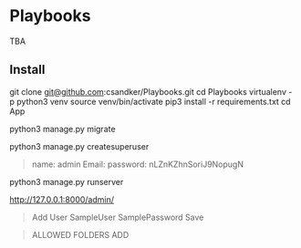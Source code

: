 # Playbooks

TBA


## Install 

git clone git@github.com:csandker/Playbooks.git
cd Playbooks
virtualenv -p python3 venv
source venv/bin/activate
pip3 install -r requirements.txt
cd App

python3 manage.py migrate

python3 manage.py createsuperuser

> name: admin
> Email: <blank>
> password: nLZnKZhnSoriJ9NopugN

python3 manage.py runserver

http://127.0.0.1:8000/admin/

> Add User
> SampleUser
> SamplePassword
> Save

> ALLOWED FOLDERS ADD
